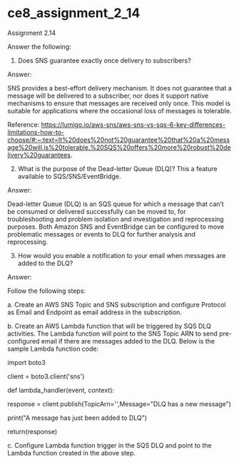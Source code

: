 # ce8_assignment_2_14

Assignment 2.14

Answer the following:

1. Does SNS guarantee exactly once delivery to subscribers?

Answer:
   
SNS provides a best-effort delivery mechanism. It does not guarantee that a message will be delivered to a subscriber, nor does it support native mechanisms to ensure that messages are received only once. This model is suitable for applications where the occasional loss of messages is tolerable.

Reference: https://lumigo.io/aws-sns/aws-sns-vs-sqs-6-key-differences-limitations-how-to-choose/#:~:text=It%20does%20not%20guarantee%20that%20a%20message%20will,is%20tolerable.%20SQS%20offers%20more%20robust%20delivery%20guarantees.


2. What is the purpose of the Dead-letter Queue (DLQ)? This a feature available to SQS/SNS/EventBridge.

Answer:
   
Dead-letter Queue (DLQ) is an SQS queue for which a message that can’t be consumed or delivered successfully can be moved to, for troubleshooting and problem isolation and investigation and reprocessing purposes. Both Amazon SNS and EventBridge can be configured to move problematic messages or events to DLQ for further analysis and reprocessing. 

 
3. How would you enable a notification to your email when messages are added to the DLQ?

Answer:

Follow the following steps:
   
a. Create an AWS SNS Topic and SNS subscription and configure Protocol as Email and Endpoint as email address in the subscription. 

b. Create an AWS Lambda function that will be triggered by SQS DLQ activities. The Lambda function will point to the SNS Topic ARN to send pre-configured email if there are messages added to the DLQ.
Below is the sample Lambda function code:

import boto3

client = boto3.client('sns')

def lambda_handler(event, context):

  response = client.publish(TopicArn='<SNS-topic-arn>',Message="DLQ has a new message")

  print("A message has just been added to DLQ")
  
  return(response)


c. Configure Lambda function trigger in the SQS DLQ and point to the Lambda function created in the above step.
   
